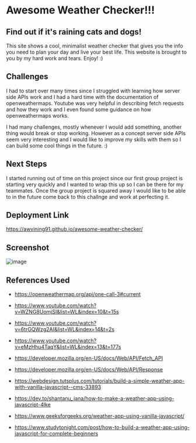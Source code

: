 # Awesome Weather Checker!!!

## Find out if it's raining cats and dogs!

This site shows a cool, minimalist weather checker that gives you the info you need to plan your day and live your best life. This website is brought to you by my hard work and tears. Enjoy! :)

## Challenges

I had to start over many times since I struggled with learning how server side APIs work and I had a hard time with the documentation of openweathermaps. Youtube was very helpful in describing fetch requests and how they work and I even found some guidance on how openweathermaps works.

I had many challenges, mostly whenever I would add something, another thing would break or stop working. However as a concept server side APIs seem very interesting and I would like to improve my skills with them so I can build some cool things in the future. :)

## Next Steps

I started running out of time on this project since our first group project is starting very quickly and I wanted to wrap this up so I can be there for my teammates. Once the group project is squared away I would like to be able to in the future come back to this challnge and work at perfecting it.

## Deployment Link

https://awvining91.github.io/awesome-weather-checker/

## Screenshot

![image](https://user-images.githubusercontent.com/51838530/189242656-6995b068-5298-4f7a-a6d2-143d89fa1164.png)

## References Used

- https://openweathermap.org/api/one-call-3#current
 
- https://www.youtube.com/watch?v=WZNG8UomjSI&list=WL&index=10&t=15s
  
- https://www.youtube.com/watch?v=6trGQWzg2AI&list=WL&index=14&t=2s
  
- https://www.youtube.com/watch?v=eMzHhu4TaqY&list=WL&index=13&t=177s
  
- https://developer.mozilla.org/en-US/docs/Web/API/Fetch_API
  
- https://developer.mozilla.org/en-US/docs/Web/API/Response
  
- https://webdesign.tutsplus.com/tutorials/build-a-simple-weather-app-with-vanilla-javascript--cms-33893

- https://dev.to/shantanu_jana/how-to-make-a-weather-app-using-javascript-4lke

- https://www.geeksforgeeks.org/weather-app-using-vanilla-javascript/

- https://www.studytonight.com/post/how-to-build-a-weather-app-using-javascript-for-complete-beginners
